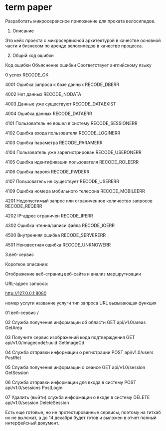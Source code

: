 # term paper
Разработать микросервисное приложение для проката велосипедов.

1. Описание

Это кейс проекта с микросервисной архитектурой в качестве основной части и бизнесом по аренде велосипедов в качестве процесса.


2. Общий код ошибки

Код ошибки Объяснение ошибки Соответствует английскому языку

0 успех RECODE_OK

4001 Ошибка запроса к базе данных RECODE_DBERR

4002 Нет данных RECODE_NODATA

4003 Данные уже существуют RECODE_DATAEXIST

4004 Ошибка данных RECODE_DATAERR

4101 Пользователь не вошел в систему RECODE_SESSIONERR

4102 Ошибка входа пользователя RECODE_LOGINERR

4103 Ошибка параметра RECODE_PARAMERR

4104 Пользователь уже зарегистрирован RECODE_USERONERR

4105 Ошибка идентификации пользователя RECODE_ROLEERR

4106 Ошибка пароля RECODE_PWDERR

4107 Пользователь не существует RECODE_USERERR
 
4109 Ошибка номера мобильного телефона RECODE_MOBILEERR

4201 Недопустимый запрос или ограниченное количество запросов RECODE_REQERR

4202 IP-адрес ограничен RECODE_IPERR

4302 Ошибка чтения/записи файла RECODE_IOERR

4500 Внутренняя ошибка RECODE_SERVERERR

4501 Неизвестная ошибка RECODE_UNKNOWERR





3.веб-сервис

Короткое описание:  

Отображение веб-страниц веб-сайта и анализ маршрутизации

URL-адрес запроса:

http://127.0.0.1:8080

номер услуги название услуги тип запроса URL вызывающая функция


01 веб-сервис /

02 Служба получения информации об области GET api/v1.0/areas GetArea

03 Получите сервис изображений кода подтверждения GET api/v1.0/imagecode/:uuid GetImageCd

04 Служба отправки информации о регистрации POST api/v1.0/users PostRet

05 Служба получения информации о сеансе GET api/v1.0/session GetSession

06 Служба отправки информации для входа в систему POST api/v1.0/sessions PostLogin

07 Удалить (выйти) служба информации о входе в систему DELETE api/v1.0/session DeleteSession



Есть еще готовые, но не протестированные сервисы, поэтому на гитхаб их не выложат, а до 14 декабря будет готов и выложен в отчет полный интерфейсный документ.
